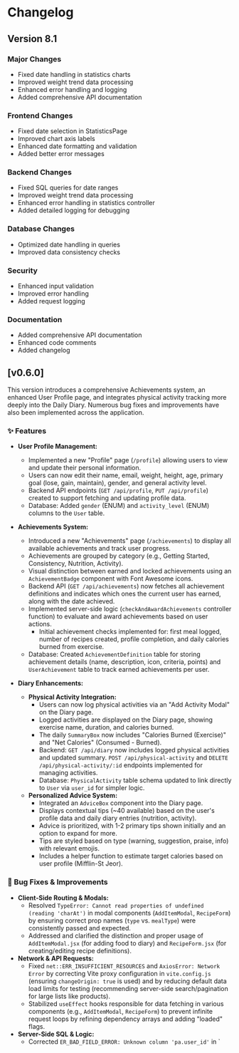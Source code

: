 # Changelog

## Version 8.1

### Major Changes
- Fixed date handling in statistics charts
- Improved weight trend data processing
- Enhanced error handling and logging
- Added comprehensive API documentation

### Frontend Changes
- Fixed date selection in StatisticsPage
- Improved chart axis labels
- Enhanced date formatting and validation
- Added better error messages

### Backend Changes
- Fixed SQL queries for date ranges
- Improved weight trend data processing
- Enhanced error handling in statistics controller
- Added detailed logging for debugging

### Database Changes
- Optimized date handling in queries
- Improved data consistency checks

### Security
- Enhanced input validation
- Improved error handling
- Added request logging

### Documentation
- Added comprehensive API documentation
- Enhanced code comments
- Added changelog

## [v0.6.0]


This version introduces a comprehensive Achievements system, an enhanced User Profile page, and integrates physical activity tracking more deeply into the Daily Diary. Numerous bug fixes and improvements have also been implemented across the application.

### ✨ Features

*   **User Profile Management:**
    *   Implemented a new "Profile" page (`/profile`) allowing users to view and update their personal information.
    *   Users can now edit their name, email, weight, height, age, primary goal (lose, gain, maintain), gender, and general activity level.
    *   Backend API endpoints (`GET /api/profile`, `PUT /api/profile`) created to support fetching and updating profile data.
    *   Database: Added `gender` (ENUM) and `activity_level` (ENUM) columns to the `User` table.

*   **Achievements System:**
    *   Introduced a new "Achievements" page (`/achievements`) to display all available achievements and track user progress.
    *   Achievements are grouped by category (e.g., Getting Started, Consistency, Nutrition, Activity).
    *   Visual distinction between earned and locked achievements using an `AchievementBadge` component with Font Awesome icons.
    *   Backend API (`GET /api/achievements`) now fetches all achievement definitions and indicates which ones the current user has earned, along with the date achieved.
    *   Implemented server-side logic (`checkAndAwardAchievements` controller function) to evaluate and award achievements based on user actions.
        *   Initial achievement checks implemented for: first meal logged, number of recipes created, profile completion, and daily calories burned from exercise.
    *   Database: Created `AchievementDefinition` table for storing achievement details (name, description, icon, criteria, points) and `UserAchievement` table to track earned achievements per user.

*   **Diary Enhancements:**
    *   **Physical Activity Integration:**
        *   Users can now log physical activities via an "Add Activity Modal" on the Diary page.
        *   Logged activities are displayed on the Diary page, showing exercise name, duration, and calories burned.
        *   The daily `SummaryBox` now includes "Calories Burned (Exercise)" and "Net Calories" (Consumed - Burned).
        *   Backend: `GET /api/diary` now includes logged physical activities and updated summary. `POST /api/physical-activity` and `DELETE /api/physical-activity/:id` endpoints implemented for managing activities.
        *   Database: `PhysicalActivity` table schema updated to link directly to `User` via `user_id` for simpler logic.
    *   **Personalized Advice System:**
        *   Integrated an `AdviceBox` component into the Diary page.
        *   Displays contextual tips (~40 available) based on the user's profile data and daily diary entries (nutrition, activity).
        *   Advice is prioritized, with 1-2 primary tips shown initially and an option to expand for more.
        *   Tips are styled based on type (warning, suggestion, praise, info) with relevant emojis.
        *   Includes a helper function to estimate target calories based on user profile (Mifflin-St Jeor).

### 🐛 Bug Fixes & Improvements

*   **Client-Side Routing & Modals:**
    *   Resolved `TypeError: Cannot read properties of undefined (reading 'charAt')` in modal components (`AddItemModal`, `RecipeForm`) by ensuring correct prop names (`type` vs. `mealType`) were consistently passed and expected.
    *   Addressed and clarified the distinction and proper usage of `AddItemModal.jsx` (for adding food to diary) and `RecipeForm.jsx` (for creating/editing recipe definitions).
*   **Network & API Requests:**
    *   Fixed `net::ERR_INSUFFICIENT_RESOURCES` and `AxiosError: Network Error` by correcting Vite proxy configuration in `vite.config.js` (ensuring `changeOrigin: true` is used) and by reducing default data load limits for testing (recommending server-side search/pagination for large lists like products).
    *   Stabilized `useEffect` hooks responsible for data fetching in various components (e.g., `AddItemModal`, `RecipeForm`) to prevent infinite request loops by refining dependency arrays and adding "loaded" flags.
*   **Server-Side SQL & Logic:**
    *   Corrected `ER_BAD_FIELD_ERROR: Unknown column 'pa.user_id'` in `